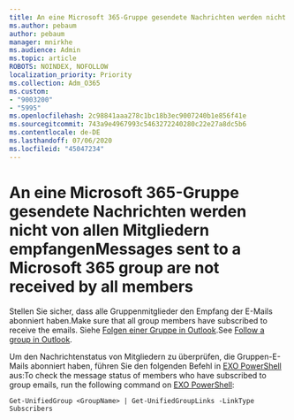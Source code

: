 ```yaml
---
title: An eine Microsoft 365-Gruppe gesendete Nachrichten werden nicht von allen Mitgliedern empfangen
ms.author: pebaum
author: pebaum
manager: mnirkhe
ms.audience: Admin
ms.topic: article
ROBOTS: NOINDEX, NOFOLLOW
localization_priority: Priority
ms.collection: Adm_O365
ms.custom:
- "9003200"
- "5995"
ms.openlocfilehash: 2c98841aaa278c1bc18b3ec9007240b1e856f41e
ms.sourcegitcommit: 743a9e4967993c5463272240280c22e27a8dc5b6
ms.contentlocale: de-DE
ms.lasthandoff: 07/06/2020
ms.locfileid: "45047234"
---
```

# <a name="messages-sent-to-a-microsoft-365-group-are-not-received-by-all-members"></a><span data-ttu-id="c86c9-102">An eine Microsoft 365-Gruppe gesendete Nachrichten werden nicht von allen Mitgliedern empfangen</span><span class="sxs-lookup"><span data-stu-id="c86c9-102">Messages sent to a Microsoft 365 group are not received by all members</span></span>

<span data-ttu-id="c86c9-103">Stellen Sie sicher, dass alle Gruppenmitglieder den Empfang der E-Mails abonniert haben.</span><span class="sxs-lookup"><span data-stu-id="c86c9-103">Make sure that all group members have subscribed to receive the emails.</span></span> <span data-ttu-id="c86c9-104">Siehe [Folgen einer Gruppe in Outlook](https://support.microsoft.com/office/e147fc19-f548-4cd2-834f-80c6235b7c36).</span><span class="sxs-lookup"><span data-stu-id="c86c9-104">See [Follow a group in Outlook](https://support.microsoft.com/office/e147fc19-f548-4cd2-834f-80c6235b7c36).</span></span>  

<span data-ttu-id="c86c9-105">Um den Nachrichtenstatus von Mitgliedern zu überprüfen, die Gruppen-E-Mails abonniert haben, führen Sie den folgenden Befehl in [EXO PowerShell](https://docs.microsoft.com/powershell/exchange/connect-to-exchange-online-powershell?view=exchange-ps) aus:</span><span class="sxs-lookup"><span data-stu-id="c86c9-105">To check the message status of members who have subscribed to group emails, run the following command on [EXO PowerShell](https://docs.microsoft.com/powershell/exchange/connect-to-exchange-online-powershell?view=exchange-ps):</span></span>

`Get-UnifiedGroup <GroupName> | Get-UnifiedGroupLinks -LinkType Subscribers`